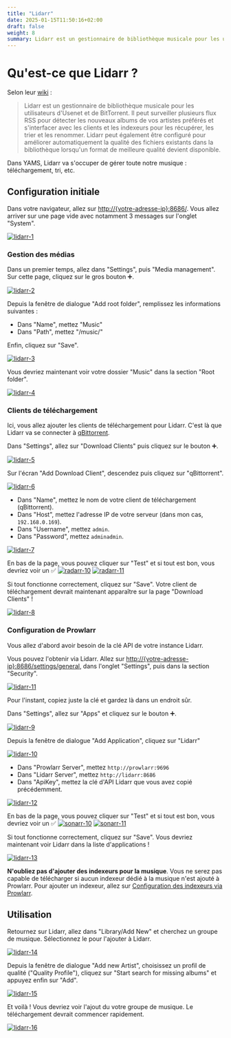 ```yaml
---
title: "Lidarr"
date: 2025-01-15T11:50:16+02:00
draft: false
weight: 8
summary: Lidarr est un gestionnaire de bibliothèque musicale pour les utilisateurs d'Usenet et de BitTorrent. Il peut surveiller plusieurs flux RSS pour détecter les nouveaux albums de vos artistes préférés et s'interfacer avec les clients et les indexeurs pour les récupérer, les trier et les renommer. Lidarr peut également être configuré pour améliorer automatiquement la qualité des fichiers existants dans la bibliothèque lorsqu'un format de meilleure qualité devient disponible.
---
```


# Qu'est-ce que Lidarr ?

Selon leur [wiki](https://lidarr.audio/) :

> Lidarr est un gestionnaire de bibliothèque musicale pour les utilisateurs d'Usenet et de BitTorrent. Il peut surveiller plusieurs flux RSS pour détecter les nouveaux albums de vos artistes préférés et s'interfacer avec les clients et les indexeurs pour les récupérer, les trier et les renommer. Lidarr peut également être configuré pour améliorer automatiquement la qualité des fichiers existants dans la bibliothèque lorsqu'un format de meilleure qualité devient disponible.

Dans YAMS, Lidarr va s'occuper de gérer toute notre musique : téléchargement, tri, etc.

## Configuration initiale

Dans votre navigateur, allez sur [http://{votre-adresse-ip}:8686/](). Vous allez arriver sur une page vide avec notamment 3 messages sur l'onglet "System".

[![lidarr-1](/pics/lidarr-1.png)](/pics/lidarr-1.png)

### Gestion des médias

Dans un premier temps, allez dans "Settings", puis "Media management". Sur cette page, cliquez sur le gros bouton ➕.

[![lidarr-2](/pics/lidarr-2.png)](/pics/lidarr-2.png)

Depuis la fenêtre de dialogue "Add root folder", remplissez les informations suivantes :

-   Dans "Name", mettez "Music"
-   Dans "Path", mettez "/music/"

Enfin, cliquez sur "Save".

[![lidarr-3](/pics/lidarr-3.png)](/pics/lidarr-3.png)

Vous devriez maintenant voir votre dossier "Music" dans la section "Root folder".

[![lidarr-4](/pics/lidarr-4.png)](/pics/lidarr-4.png)

### Clients de téléchargement

Ici, vous allez ajouter les clients de téléchargement pour Lidarr. C'est là que Lidarr va se connecter à [qBittorrent](/config/qbittorrent).

Dans "Settings", allez sur "Download Clients" puis cliquez sur le bouton ➕.

[![lidarr-5](/pics/lidarr-5.png)](/pics/lidarr-5.png)

Sur l'écran "Add Download Client", descendez puis cliquez sur "qBittorrent".

[![lidarr-6](/pics/lidarr-6.png)](/pics/lidarr-6.png)

-   Dans "Name", mettez le nom de votre client de téléchargement (qBittorrent).
-   Dans "Host", mettez l'adresse IP de votre serveur (dans mon cas, `192.168.0.169`).
-   Dans "Username", mettez `admin`.
-   Dans "Password", mettez `adminadmin`.

[![lidarr-7](/pics/lidarr-7.png)](/pics/lidarr-7.png)

En bas de la page, vous pouvez cliquer sur "Test" et si tout est bon, vous devriez voir un ✅
[![radarr-10](/pics/radarr-10.png)](/pics/radarr-10.png)
[![radarr-11](/pics/radarr-11.png)](/pics/radarr-11.png)

Si tout fonctionne correctement, cliquez sur "Save". Votre client de téléchargement devrait maintenant apparaître sur la page "Download Clients" !

[![lidarr-8](/pics/lidarr-8.png)](/pics/lidarr-8.png)

### Configuration de Prowlarr

Vous allez d'abord avoir besoin de la clé API de votre instance Lidarr.

Vous pouvez l'obtenir via Lidarr. Allez sur [http://{votre-adresse-ip}:8686/settings/general](), dans l'onglet "Settings", puis dans la section "Security".

[![lidarr-11](/pics/lidarr-11.png)](/pics/lidarr-11.png)

Pour l'instant, copiez juste la clé et gardez là dans un endroit sûr.

Dans "Settings", allez sur "Apps" et cliquez sur le bouton ➕.

[![lidarr-9](/pics/lidarr-9.png)](/pics/lidarr-9.png)

Depuis la fenêtre de dialogue "Add Application", cliquez sur "Lidarr"

[![lidarr-10](/pics/lidarr-10.png)](/pics/lidarr-10.png)

-   Dans "Prowlarr Server", mettez `http://prowlarr:9696`
-   Dans "Lidarr Server", mettez `http://lidarr:8686`
-   Dans "ApiKey", mettez la clé d'API Lidarr que vous avez copié précédemment.

[![lidarr-12](/pics/lidarr-12.png)](/pics/lidarr-12.png)

En bas de la page, vous pouvez cliquer sur "Test" et si tout est bon, vous devriez voir un ✅
[![sonarr-10](/pics/sonarr-10.png)](/pics/sonarr-10.png)
[![sonarr-11](/pics/sonarr-11.png)](/pics/sonarr-11.png)

Si tout fonctionne correctement, cliquez sur "Save". Vous devriez maintenant voir Lidarr dans la liste d'applications !

[![lidarr-13](/pics/lidarr-13.png)](/pics/lidarr-13.png)

**N'oubliez pas d'ajouter des indexeurs pour la musique**. Vous ne serez pas capable de télécharger si aucun indexeur dédié à la musique n'est ajouté à Prowlarr. Pour ajouter un indexeur, allez sur [Configuration des indexeurs via Prowlarr](/config/prowlarr/#indexers).

## Utilisation

Retournez sur Lidarr, allez dans "Library/Add New" et cherchez un groupe de musique. Sélectionnez le pour l'ajouter à Lidarr.

[![lidarr-14](/pics/lidarr-14.png)](/pics/lidarr-14.png)

Depuis la fenêtre de dialogue "Add new Artist", choisissez un profil de qualité ("Quality Profile"), cliquez sur "Start search for missing albums" et appuyez enfin sur "Add".

[![lidarr-15](/pics/lidarr-15.png)](/pics/lidarr-15.png)

Et voilà ! Vous devriez voir l'ajout du votre groupe de musique. Le téléchargement devrait commencer rapidement.

[![lidarr-16](/pics/lidarr-16.png)](/pics/lidarr-16.png)
